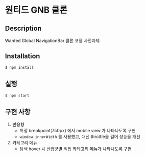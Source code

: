 # 원티드 GNB 클론

## Description
Wanted Global NavigationBar 클론 코딩 사전과제

## Installation
```bash
$ npm install
```

## 실행
```bash
$ npm start
```

## 구현 사항
1. 반응형
	- 특정 breakpoint(750px) 에서 mobile view 가 나타나도록 구현
	- ```window.innerWidth``` 를 사용했고, 대신 throttle을 걸어 성능을 개선
2. 카테고리 메뉴
	- 탐색 hover 시 산업군별 직업 카테고리 메뉴가 나타나도록 구현


